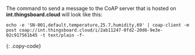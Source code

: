 The command to send a message to the CoAP server that is hosted on **int.thingsboard.cloud** will look like this:

```shell
echo -e 'SN-001,default,temperature,25.7,humidity,69' | coap-client -m post coap://int.thingsboard.cloud/i/2ab11247-0fd2-20d6-9e3e-02c917561b45 -t text/plain -f-
```
{: .copy-code}